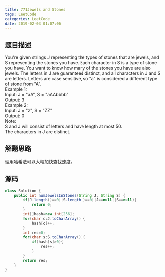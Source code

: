 ```yaml
---
title: 771Jewels and Stones
tags: LeetCode
categories: LeetCode
date: 2019-02-03 01:07:06
---
```



## 题目描述

You're given strings J representing the types of stones that are jewels, and S representing the stones you have.  Each character in S is a type of stone you have.  You want to know how many of the stones you have are also jewels.
The letters in J are guaranteed distinct, and all characters in J and S are letters. Letters are case sensitive, so "a" is considered a different type of stone from "A".  
Example 1:  
Input: J = "aA", S = "aAAbbbb"  
Output: 3  
Example 2:  
Input: J = "z", S = "ZZ"  
Output: 0  
Note:  
S and J will consist of letters and have length at most 50.  
The characters in J are distinct.  

## 解题思路

理用哈希法可以大幅加快查找速度。

## 源码

```java
class Solution {
    public int numJewelsInStones(String J, String S) {
        if(J.length()==0||S.length()==0||J==null||S==null){
            return 0;
        }
        int[]hash=new int[256];
        for(char c:J.toCharArray()){
            hash[c]++;
        }
        int res=0;
        for(char s:S.toCharArray()){
            if(hash[s]>0){
                res++;
            }
        }
        return res;
    }
}
```